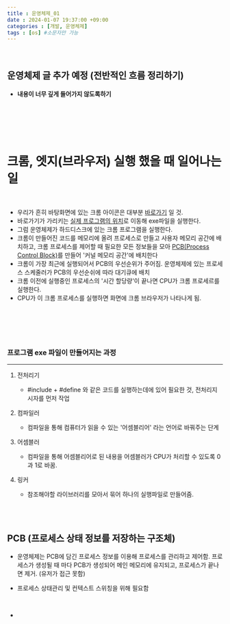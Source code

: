 ```yaml
---
title : 운영체제_01
date : 2024-01-07 19:37:00 +09:00
categories : [개발, 운영체제]
tags : [os] #소문자만 가능
---
```



<br>

## 운영체제 글 추가 예정 (전반적인 흐름 정리하기)

- #### 내용이 너무 깊게 들어가지 않도록하기


<br><br><br><br>



# 크롬, 엣지(브라우저) 실행 했을 때 일어나는 일

<br>

- 우리가 흔히 바탕화면에 있는 크롬 아이콘은 대부분 <U>바로가기</U> 일 것.
- 바로가기가 가리키는 <U>실제 프로그램의 위치</U>로 이동해 exe파일을 실행한다.
- 그럼 운영체제가 하드디스크에 있는 크롬 프로그램을 실행한다.
- 크롬이 만들어진 코드를 메모리에 올려 프로세스로 만들고 
사용자 메모리 공간에 배치하고, 크롬 프로세스를 제어할 때 필요한 모든 정보들을 모아 
<U>PCB(Process Control Block)</U>를 만들어 '커널 메모리 공간'에 배치한다
- 크롬이 가장 최근에 실행되어서 PCB의 우선순위가 주어짐.
운영체제에 있는 프로세스 스케줄러가 PCB의 우선순쉬에 따라 대기큐에 배치
- 크롬 이전에 실행중인 프로세스의 '시간 할당량'이 끝나면 CPU가 크롬 프로세르를 실행한다.
- CPU가 이 크롬 프로세스를 실행하면 화면에 크롬 브라우저가 나타나게 됨.

<br><br><br><br>





### 프로그램 exe 파일이 만들어지는 과정
---

1. 전처리기 
   - #include + #define 와 같은
   코드를 실행하는데에 있어 필요한 것, 
   전처리지시자를 먼저 작업

2. 컴파일러 
    - 컴파일을 통해 컴퓨터가 읽을 수 있는 '어셈블리어' 라는 언어로 바꿔주는 단계

3. 어셈블러
   - 컴파일을 통해 어셈블리어로 된 내용을
   어셈블러가 CPU가 처리할 수 있도록 0과 1로 바꿈.

4. 링커
    - 참조해야할 라이브러리를 모아서 묶어 하나의 실행파일로 만들어줌.


<br><br>


## PCB (프로세스 상태 정보를 저장하는 구조체)
- 운영체제는 PCB에 담긴 프로세스 정보를 이용해 프로세스를 관리하고 제어함.
프로세스가 생성될 때 마다 PCB가 생성되어 메인 메모리에 유지되고, 프로세스가 끝나면 제거.
(유저가 접근 못함)

- 프로세스 상태관리 및 컨텍스트 스위칭을 위해 필요함

<br>

- 



